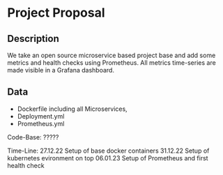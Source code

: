 # Project Proposal

## Description

We take an open source microservice based
project base and add some metrics and health
checks using Prometheus. All metrics time-series
are made visible in a Grafana dashboard.

## Data
- Dockerfile including all Microservices,
- Deployment.yml
- Prometheus.yml

Code-Base:
?????

Time-Line:
27.12.22 Setup of base docker containers
31.12.22 Setup of kubernetes evironment on top
06.01.23 Setup of Prometheus and first health check
